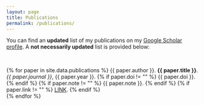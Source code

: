 ```yaml
---
layout: page
title: Publications
permalink: /publications/
---
```


You can find an **updated** list of my publications on my [Google Scholar profile][google-scholar]. A **not necessarily updated** list is provided below:

<br>

{% for paper in site.data.publications %}
{{ paper.author }}. <b>{{ paper.title }}</b>. <i>{{ paper.journal }}</i>, {{ paper.year }}. {% if paper.doi != "" %} {{ paper.doi }}. {% endif %} {% if paper.note != "" %} {{ paper.note }}. {% endif %} {% if paper.link != "" %} <a href="{{ paper.link }}">LINK</a>. {% endif %}<br>
{% endfor %}

[google-scholar]: https://scholar.google.com/citations?user=DAP30jYAAAAJ
